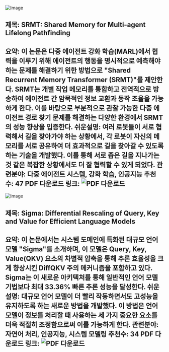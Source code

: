 ![Image](https://cdn-thumbnails.huggingface.co/social-thumbnails/papers/2501.13200.png)
## 제목: SRMT: Shared Memory for Multi-agent Lifelong Pathfinding
**요약**: 이 논문은 다중 에이전트 강화 학습(MARL)에서 협력을 이루기 위해 에이전트의 행동을 명시적으로 예측해야 하는 문제를 해결하기 위한 방법으로 "Shared Recurrent Memory Transformer (SRMT)"를 제안한다. SRMT는 개별 작업 메모리를 통합하고 전역적으로 방송하여 에이전트 간 암묵적인 정보 교환과 동작 조율을 가능하게 한다. 이를 바탕으로 부분적으로 관찰 가능한 다중 에이전트 경로 찾기 문제를 해결하는 다양한 환경에서 SRMT의 성능 향상을 입증한다.
**쉬운설명**: 여러 로봇들이 서로 협력해서 길을 찾아가야 하는 상황에서, 각 로봇이 자신의 메모리를 서로 공유하여 더 효과적으로 길을 찾아갈 수 있도록 하는 기술을 개발했다. 이를 통해 서로 좁은 길을 지나가는 것 같은 복잡한 상황에서도 더 잘 협력할 수 있게 되었다.
**관련분야**: 다중 에이전트 시스템, 강화 학습, 인공지능
**추천수**: 47
**PDF 다운로드 링크**: ![PDF 다운로드](https://arxiv.org/pdf/2501.13200)
---

![Image](https://cdn-thumbnails.huggingface.co/social-thumbnails/papers/2501.13629.png)
## 제목: Sigma: Differential Rescaling of Query, Key and Value for Efficient Language Models
**요약**: 이 논문에서는 시스템 도메인에 특화된 대규모 언어 모델 "Sigma"를 소개하며, 이 모델은 Query, Key, Value(QKV) 요소의 차별적 압축을 통해 추론 효율성을 크게 향상시킨 DiffQKV 주의 메커니즘을 포함하고 있다. Sigma는 이 새로운 아키텍처를 통해 일반적인 언어 모델 기법보다 최대 33.36% 빠른 추론 성능을 달성한다.
**쉬운설명**: 대규모 언어 모델이 더 빨리 작동하면서도 고성능을 유지하도록 하는 새로운 방법을 개발했다. 이 방법은 언어 모델이 정보를 처리할 때 사용하는 세 가지 중요한 요소를 더욱 적절히 조정함으로써 이를 가능하게 한다.
**관련분야**: 자연어 처리, 인공지능, 시스템 모델링
**추천수**: 34
**PDF 다운로드 링크**: ![PDF 다운로드](https://arxiv.org/pdf/2501.13629)
---